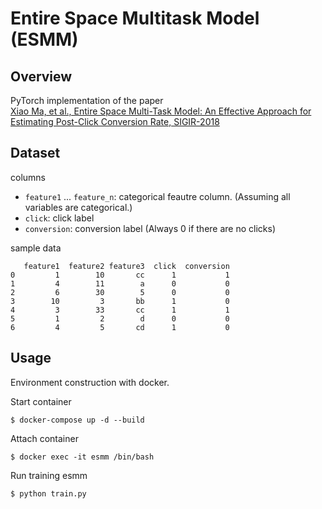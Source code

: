 # Entire Space Multitask Model (ESMM)

## Overview
PyTorch implementation of the paper  
[Xiao Ma, et al., Entire Space Multi-Task Model: An Effective Approach for Estimating Post-Click Conversion Rate, SIGIR-2018](https://dl.acm.org/doi/abs/10.1145/3209978.3210104)

## Dataset
columns
- `feature1` ... `feature_n`: categorical feautre column. (Assuming all variables are categorical.)
- `click`: click label 
- `conversion`: conversion label (Always 0 if there are no clicks)

sample data
```
   feature1  feature2 feature3  click  conversion
0         1        10       cc      1           1
1         4        11        a      0           0
2         6        30        5      0           0
3        10         3       bb      1           0
4         3        33       cc      1           1
5         1         2        d      0           0
6         4         5       cd      1           0
```

## Usage
Environment construction with docker.

Start container
```
$ docker-compose up -d --build
```
Attach container
```
$ docker exec -it esmm /bin/bash
```
Run training esmm
```
$ python train.py
```